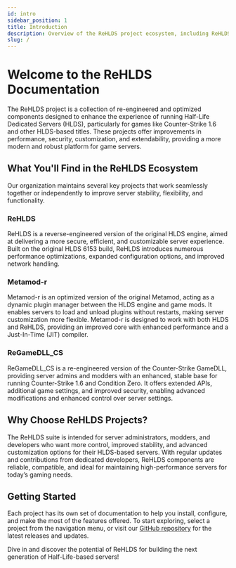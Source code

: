 ```yaml
---
id: intro
sidebar_position: 1
title: Introduction
description: Overview of the ReHLDS project ecosystem, including ReHLDS, Metamod-r, and ReGameDLL_CS, designed to enhance the Half-Life Dedicated Server experience.
slug: /
---
```


# Welcome to the ReHLDS Documentation

The ReHLDS project is a collection of re-engineered and optimized components designed to enhance the experience of running Half-Life Dedicated Servers (HLDS), particularly for games like Counter-Strike 1.6 and other HLDS-based titles. These projects offer improvements in performance, security, customization, and extendability, providing a more modern and robust platform for game servers.

## What You'll Find in the ReHLDS Ecosystem

Our organization maintains several key projects that work seamlessly together or independently to improve server stability, flexibility, and functionality.

### ReHLDS

ReHLDS is a reverse-engineered version of the original HLDS engine, aimed at delivering a more secure, efficient, and customizable server experience. Built on the original HLDS 6153 build, ReHLDS introduces numerous performance optimizations, expanded configuration options, and improved network handling.

### Metamod-r

Metamod-r is an optimized version of the original Metamod, acting as a dynamic plugin manager between the HLDS engine and game mods. It enables servers to load and unload plugins without restarts, making server customization more flexible. Metamod-r is designed to work with both HLDS and ReHLDS, providing an improved core with enhanced performance and a Just-In-Time (JIT) compiler.

### ReGameDLL_CS

ReGameDLL_CS is a re-engineered version of the Counter-Strike GameDLL, providing server admins and modders with an enhanced, stable base for running Counter-Strike 1.6 and Condition Zero. It offers extended APIs, additional game settings, and improved security, enabling advanced modifications and enhanced control over server settings.

## Why Choose ReHLDS Projects?

The ReHLDS suite is intended for server administrators, modders, and developers who want more control, improved stability, and advanced customization options for their HLDS-based servers. With regular updates and contributions from dedicated developers, ReHLDS components are reliable, compatible, and ideal for maintaining high-performance servers for today’s gaming needs.

## Getting Started

Each project has its own set of documentation to help you install, configure, and make the most of the features offered. To start exploring, select a project from the navigation menu, or visit our [GitHub repository](https://github.com/ReHLDS) for the latest releases and updates.

Dive in and discover the potential of ReHLDS for building the next generation of Half-Life-based servers!
